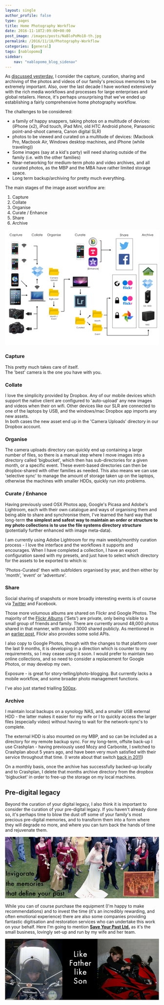 ```yaml
---
layout: single
author_profile: false
type: pages
title: Home Photography Workflow
date: 2016-11-18T2:09:00+00:00
post_image: /images/posts/NaBloPoMo18-th.jpg
permalink: /2016/11/18/Photography-Workflow
categories: [general]
tags: [nablopomo]
sidebar:
    nav: "nablopomo_blog_sidenav"
---
```

As [discussed yesterday](/2016/11/17/Curation), I consider the capture, curation, sharing and archiving of the photos and videos of our family's precious memories to be extremely important. Also, over the last decade I have worked extensively with the rich media workflows and processes for large enterprises and global retailers. Hence, it's perhaps unsurprising that we've ended up establishing a fairly comprehensive home photography workflow.

The challenges to be considered:
- a family of happy snappers, taking photos on a multitude of devices: (iPhone (x2), iPod touch, iPad Mini, old HTC Android phone, Panasonic point-and-shoot camera, Canon digital SLR)  
- photos to be viewed and curated on a multitude of devices: (Macbook Pro, Macbook Air, Windows desktop machines, and iPhone (while traveling))  
- Some images (say at a kid's party) will need sharing outside of the family (i.e. with the other families)  
- Near-networking for medium-term photo and video archives, and all curated photos, as the MBP and the MBA have rather limited storage space.  
- Long term backup/archiving for pretty much everything.  

The main stages of the image asset workflow are:  
1) Capture  
2) Collate  
3) Organise  
4) Curate / Enhance   
5) Share  
6) Archive


![Home Photography Workflow](/images/posts/NaBloPoMo18-workflow.jpg)


### Capture  
This pretty much takes care of itself.  
The 'best' camera is the one you have with you.

### Collate  
I love the simplicity provided by Dropbox. Any of our mobile devices which support the native client are configured to 'auto-upload' any new images and videos when their on wifi. Other devices like our SLR are connected to one of the laptops by USB, and the windows/mac Dropbox app imports any new assets.  
In both cases the new asset end up in the 'Camera Uploads' directory in our Dropbox account.

### Organise  
The camera uploads directory can quickly end up containing a large number of files, so there is a manual step where I move images into a directory called 'bigbucket', which then has sub-directories for a given month, or a specific event. These event-based directories can then be dropbox-shared with other families as needed. This also means we can use 'selective sync' to manage the amount of storage taken up on the laptops, otherwise the machines with smaller HDDs, quickly run into problems.

### Curate / Enhance   
Having previously used OSX Photos app, Google's Picasa and Adobe's Lightroom, each with their own catalogue and ways of organising them and being able to share and synchronise them, I've learned the hard way that long-term **the simplest and safest way to maintain an order or structure to my photo collections is to use the file systems directory structure** (potentially further enhanced with image meta-data).

I am currently using Adobe Lightroom for my main weekly/monthly curation process - I love the interface and the workflows it supports and encourages. When I have completed a collection, I have an export configuration saved with my presets, and just have to select which directory for the assets to be exported to which is:

'Photos-Curated' then with subfolders organised by year, and then either by 'month', 'event' or 'adventure'.


### Share  
Social sharing of snapshots or more broadly interesting events is of course via [Twitter](https://twitter.com/bseymour) and Facebook.

Those more volumous albums are shared on Flickr and Google Photos. The majority of the [Flickr Albums](https://www.flickr.com/photos/boseymour) ('Sets') are private, only being visible to a small group of friends and family. There are currently around 48,000 photos shared in that manner, with around 3000 shared publicly. As mentioned in an [earlier post](2016/11/11/Photo365---Flickr-API), Flickr also provides some solid APIs.

I also copy to Google Photos, though with the changes to that platform over the last 9 months, it is developing in a direction which is counter to my requirements, so I may cease using it soon. I would prefer to maintain two online collections, and so need to consider a replacement for Google Photos, or may develop my own.

Exposure - is great for story-telling/photo-blogging. But currently lacks a mobile workflow, and some broader photo management functions.

I've also just started trialling [500px](https://500px.com/bseymour).


### Archive
I maintain local backups on a synology NAS, and a smaller USB external HDD - the latter makes it easier for my wife or I to quickly access the larger files (especially video) without having to wait for the network-sync's to complete.

The external HDD is also mounted on my MBP, and so can be included as a directory for my remote backup sync. For my long-term, offsite back-up I use Crashplan - having previously used Mozy and Carbonite, I switched to Crashplan about 5 years ago, and have been very muvh satisfied with their service throughout that time. (I wrote about that switch [back in 2011](/2011/08/24/limits-of-unlimited-offsite-backup/))

On a monthly basis, once the archive has successfully backed-up locally and to Crashplan, I delete that months archive directory from the dropbox 'bigbucket' in order to free-up the storage on my local machines.



## Pre-digital legacy

Beyond the curation of your digital legacy, I also think it is important to consider the curation of your pre-digital legacy. If you haven't already done so, it's perhaps time to blow the dust off some of your family's most precious pre-digital memories, and to transform them into a form where they will degrade no more, and where you can turn back the hands of time and rejuvenate them.

![Save Your Past](/images/posts/NaBloPoMo18-SYP2.jpg)


While you can of course purchase the equipment (I'm happy to make recommendations) and to invest the time (it's an incredibly rewarding, and often emotional experience) there are also some companies providing fantastic digitisation and restoration services who can undertake this work on your behalf. Here I'm going to mention **[Save Your Past Ltd.](http://www.saveyourpast.co.uk/)** as it's the small business, lovingly set-up and run by my wife and her team.

![Save Your Past](/images/posts/NaBloPoMo18-SYP1.jpg)
